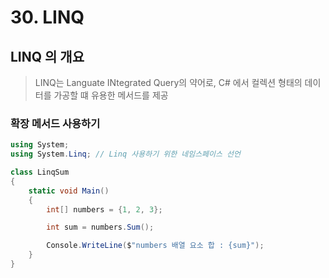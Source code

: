 # 30. LINQ

## LINQ 의 개요
> LINQ는 Languate INtegrated Query의 약어로, C# 에서 컬렉션 형태의 데이터를 가공할 떄 유용한 메서드를 제공

###  확장 메서드 사용하기
```csharp
using System;
using System.Linq; // Linq 사용하기 위한 네임스페이스 선언

class LinqSum
{
    static void Main()
    {
        int[] numbers = {1, 2, 3};

        int sum = numbers.Sum();

        Console.WriteLine($"numbers 배열 요소 합 : {sum}");
    }
}
```
